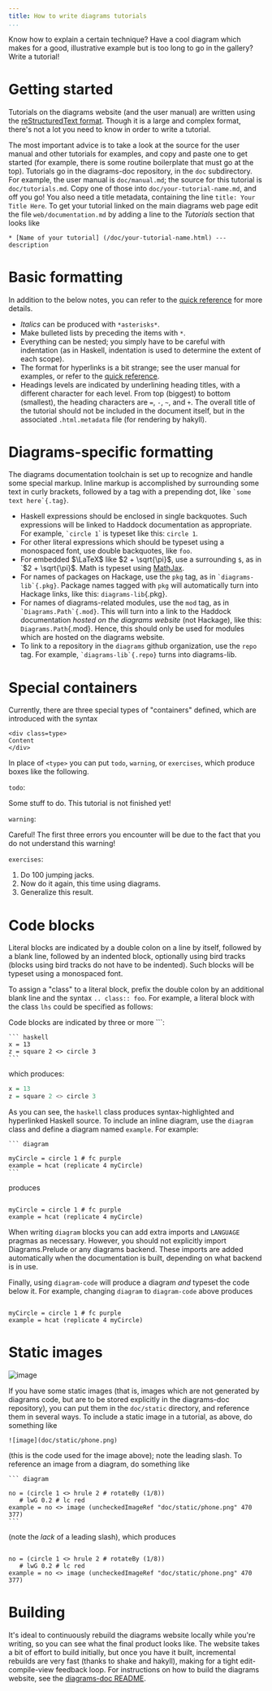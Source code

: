 ```yaml
---
title: How to write diagrams tutorials
...
```


Know how to explain a certain technique? Have a cool diagram which makes
for a good, illustrative example but is too long to go in the gallery?
Write a tutorial!

Getting started
===============

Tutorials on the diagrams website (and the user manual) are written
using the [reStructuredText
format](http://docutils.sourceforge.net/rst.html). Though it is a large
and complex format, there's not a lot you need to know in order to write
a tutorial.

The most important advice is to take a look at the source for the user
manual and other tutorials for examples, and copy and paste one to get
started (for example, there is some routine boilerplate that must go at
the top). Tutorials go in the diagrams-doc repository, in the `doc`
subdirectory. For example, the user manual is `doc/manual.md`; the
source for this tutorial is `doc/tutorials.md`. Copy one of those into
`doc/your-tutorial-name.md`, and off you go! You also need a title
metadata, containing the line `title: Your Title Here`. To get your
tutorial linked on the main diagrams web page edit the file
`web/documentation.md` by adding a line to the *Tutorials* section that
looks like

`* [Name of your tutorial] (/doc/your-tutorial-name.html) --- description`

Basic formatting
================

In addition to the below notes, you can refer to the [quick
reference](http://johnmacfarlane.net/pandoc/README.html) for more
details.

-   *Italics* can be produced with `*asterisks*`.
-   Make bulleted lists by preceding the items with `*`.
-   Everything can be nested; you simply have to be careful with
    indentation (as in Haskell, indentation is used to determine the
    extent of each scope).
-   The format for hyperlinks is a bit strange; see the user manual for
    examples, or refer to the [quick
    reference](http://docutils.sourceforge.net/docs/user/rst/quickref.html).
-   Headings levels are indicated by underlining heading titles, with a
    different character for each level. From top (biggest) to bottom
    (smallest), the heading characters are `=`, `-`, `~`, and `+`. The
    overall title of the tutorial should not be included in the document
    itself, but in the associated `.html.metadata` file (for rendering
    by hakyll).

Diagrams-specific formatting
============================

The diagrams documentation toolchain is set up to recognize and handle
some special markup. Inline markup is accomplished by surrounding some
text in curly brackets, followed by a tag with a prepending dot, like
`` `some text here`{.tag} ``.

-   Haskell expressions should be enclosed in single backquotes. Such
    expressions will be linked to Haddock documentation as appropriate.
    For example, `` `circle 1 ``\` is typeset like this: `circle 1`.
-   For other literal expressions which should be typeset using a
    monospaced font, use double backquotes, like ``foo``.
-   For embedded $\LaTeX$ like $2 + \sqrt{\pi}$, use a surrounding `$`,
    as in `$2 + \sqrt{\pi}$. Math is typeset using
    [MathJax](http://www.mathjax.org/).
-   For names of packages on Hackage, use the `pkg` tag, as in ``
    `diagrams-lib`{.pkg} ``. Package names tagged with `pkg` will
    automatically turn into Hackage links, like this:
    `diagrams-lib`{.pkg}.
-   For names of diagrams-related modules, use the `mod` tag, as in ``
    `Diagrams.Path`{.mod} ``. This will turn into a link to the Haddock
    documentation *hosted on the diagrams website* (not Hackage), like
    this: `Diagrams.Path`{.mod}. Hence, this should only be used for
    modules which are hosted on the diagrams website.
-   To link to a repository in the `diagrams` github organization, use
    the `repo` tag. For example, `` `diagrams-lib`{.repo} `` turns into
    diagrams-lib.

Special containers
==================

Currently, there are three special types of "containers" defined, which
are introduced with the syntax

```
<div class=type>
Content
</div>
```

In place of `<type>` you can put `todo`, `warning`, or `exercises`,
which produce boxes like the following.

`todo`:

<div class="todo">

Some stuff to do. This tutorial is not finished yet!

</div>

`warning`:

<div class="warning">

Careful! The first three errors you encounter will be due to the fact
that you do not understand this warning!

</div>

`exercises`:

<div class="exercises">

1.  Do 100 jumping jacks.
2.  Now do it again, this time using diagrams.
3.  Generalize this result.

</div>

Code blocks
===========

Literal blocks are indicated by a double colon on a line by itself,
followed by a blank line, followed by an indented block, optionally
using bird tracks (blocks using bird tracks do not have to be indented).
Such blocks will be typeset using a monospaced font.

To assign a "class" to a literal block, prefix the double colon by an
additional blank line and the syntax `.. class:: foo`. For example, a
literal block with the class `lhs` could be specified as follows:

Code blocks are indicated by three or more `\``:

````
``` haskell
x = 13
z = square 2 <> circle 3
```
````

which produces:

``` haskell
x = 13
z = square 2 <> circle 3
```

As you can see, the `haskell` class produces syntax-highlighted and
hyperlinked Haskell source. To include an inline diagram, use the
`diagram` class and define a diagram named `example`. For example:

````
``` diagram

myCircle = circle 1 # fc purple
example = hcat (replicate 4 myCircle)
```
````

produces

``` diagram

myCircle = circle 1 # fc purple
example = hcat (replicate 4 myCircle)
```

When writing `diagram` blocks you can add extra imports and `LANGUAGE`
pragmas as necessary. However, you should not explicitly import
Diagrams.Prelude or any diagrams backend. These imports are added
automatically when the documentation is built, depending on what backend
is in use.

Finally, using `diagram-code` will produce a diagram *and* typeset the code
below it. For example, changing `diagram` to `diagram-code` above produces

``` diagram-code

myCircle = circle 1 # fc purple
example = hcat (replicate 4 myCircle)
```

Static images
=============

![image](doc/static/phone.png)

If you have some static images (that is, images which are not generated
by diagrams code, but are to be stored explicitly in the diagrams-doc
repository), you can put them in the `doc/static` directory, and
reference them in several ways. To include a static image in a tutorial,
as above, do something like

```
![image](doc/static/phone.png)
```

(this is the code used for the image above); note the leading slash. To
reference an image from a diagram, do something like

````
``` diagram

no = (circle 1 <> hrule 2 # rotateBy (1/8))
   # lwG 0.2 # lc red
example = no <> image (uncheckedImageRef "doc/static/phone.png" 470 377)
```
````

(note the *lack* of a leading slash), which produces

``` diagram

no = (circle 1 <> hrule 2 # rotateBy (1/8))
   # lwG 0.2 # lc red
example = no <> image (uncheckedImageRef "doc/static/phone.png" 470 377)
```

Building
========

It's ideal to continuously rebuild the diagrams website locally while
you're writing, so you can see what the final product looks like. The
website takes a bit of effort to build initially, but once you have it
built, incremental rebuilds are very fast (thanks to shake and hakyll),
making for a tight edit-compile-view feedback loop. For instructions on
how to build the diagrams website, see the [diagrams-doc
README](https://github.com/diagrams/diagrams-doc/blob/master/README.md).
